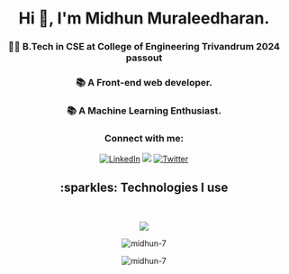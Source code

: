 <h1 align="center">Hi 👋, I'm Midhun Muraleedharan.</h1>
<h3 align="center">👨‍💻 B.Tech in CSE at College of Engineering Trivandrum 2024 passout </h3>
<h3 align="center">📚 A Front-end web developer. </h3>
<h3 align="center">📚 A Machine Learning Enthusiast. </h3>

<h3 align="center">Connect with me:</h3>

<p align="center">
 <a href="https://www.linkedin.com/in/midhun-muraleedharan-9411951b7/" target="_blank"><img alt="LinkedIn" title="LinkedIn" src="https://img.shields.io/badge/-LinkedIn-0077B5?style=for-the-badge&logo=linkedin&logoColor=white"/></a>
  <a href="mailto:midhunmuraleedharan18@gmail.com" target="_blank"><img src="https://img.shields.io/badge/Gmail-D14836?style=for-the-badge&logo=gmail&logoColor=white"></a>
  <a href="https://twitter.com/Midhun_M10" target="_blank"><img alt="Twitter" title="Twitter" src="https://img.shields.io/badge/-Twitter-1DA1F2?style=for-the-badge&logo=twitter&logoColor=white"/></a>
</p>

<h2 align="center">:sparkles: Technologies I use</h2>
<br>
<p align="center">
  <a href="https://skillicons.dev">
    <img src="https://skillicons.dev/icons?i=react,nodejs,express,js,html,css,c,cpp,py,github,postgres&perline=8" />
  </a>
</p>

<p align="center"><img align="center" src="https://github-readme-stats.vercel.app/api/top-langs?username=midhun-7&show_icons=true&locale=en&layout=compact" alt="midhun-7" /></p>

<p align="center"><img align="center" src="https://github-readme-streak-stats.herokuapp.com/?user=midhun-7&" alt="midhun-7" /></p>
